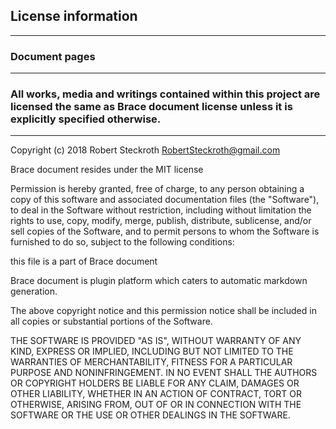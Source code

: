## License information

---
### Document pages

---

### All works, media and writings contained within this project are licensed the same as Brace document license unless it is explicitly specified otherwise.

---

Copyright (c) 2018 Robert Steckroth [<RobertSteckroth@gmail.com>](mailto:RobertSteckroth@gmail.com)

Brace document resides under the MIT license

Permission is hereby granted, free of charge, to any person obtaining a copy
of this software and associated documentation files (the "Software"), to deal
in the Software without restriction, including without limitation the rights
to use, copy, modify, merge, publish, distribute, sublicense, and/or sell
copies of the Software, and to permit persons to whom the Software is
furnished to do so, subject to the following conditions:

  this file is a part of Brace document 

  Brace document is plugin platform which caters to automatic markdown generation.

The above copyright notice and this permission notice shall be included in all
copies or substantial portions of the Software.

THE SOFTWARE IS PROVIDED "AS IS", WITHOUT WARRANTY OF ANY KIND, EXPRESS OR
IMPLIED, INCLUDING BUT NOT LIMITED TO THE WARRANTIES OF MERCHANTABILITY,
FITNESS FOR A PARTICULAR PURPOSE AND NONINFRINGEMENT. IN NO EVENT SHALL THE
AUTHORS OR COPYRIGHT HOLDERS BE LIABLE FOR ANY CLAIM, DAMAGES OR OTHER
LIABILITY, WHETHER IN AN ACTION OF CONTRACT, TORT OR OTHERWISE, ARISING FROM,
OUT OF OR IN CONNECTION WITH THE SOFTWARE OR THE USE OR OTHER DEALINGS IN THE
SOFTWARE.


